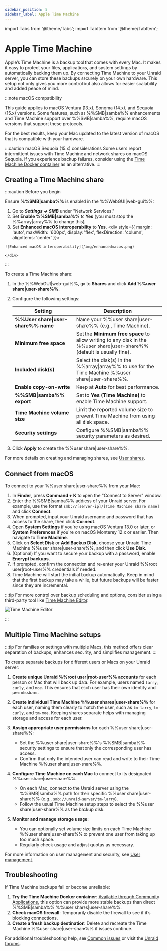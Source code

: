 ```yaml
---
sidebar_position: 5
sidebar_label: Apple Time Machine
---
```


import Tabs from '@theme/Tabs';
import TabItem from '@theme/TabItem';

# Apple Time Machine

Apple’s Time Machine is a backup tool that comes with every Mac. It makes it easy to protect your files, applications, and system settings by automatically backing them up. By connecting Time Machine to your Unraid server, you can store these backups securely on your own hardware. This setup not only gives you more control but also allows for easier scalability and added peace of mind.

:::note macOS compatibility

This guide applies to macOS Ventura (13.x), Sonoma (14.x), and Sequoia (15.x) versions. Some features, such as %%SMB|samba%% enhancements and Time Machine support over %%SMB|samba%%, require macOS versions that support these protocols.

For the best results, keep your Mac updated to the latest version of macOS that is compatible with your hardware.

:::caution macOS Sequoia (15.x) considerations
Some users report intermittent issues with Time Machine and network shares on macOS Sequoia. If you experience backup failures, consider using the [Time Machine Docker container](https://unraid.net/community/apps?q=time+machine#r) as an alternative.
:::


## Creating a Time Machine share

:::caution Before you begin

Ensure **%%SMB|samba%%** is enabled in the %%WebGUI|web-gui%%:

  1. Go to ***Settings → SMB*** under "Network Services."
  2. Set **Enable %%SMB|samba%%** to **Yes** (you must stop the %%array|array%% to change this).
  3. Set **Enhanced macOS interoperability** to **Yes**.
    <div style={{ margin: 'auto', maxWidth: '600px', display: 'flex', flexDirection: 'column', alignItems: 'center' }}>

    ![Enhanced macOS interoperability](/img/enhancedmacos.png)

    </div>
:::

To create a Time Machine share:

1. In the %%WebGUI|web-gui%%, go to **Shares** and click **Add %%user share|user-share%%**.
2. Configure the following settings:

    | Setting                     | Description                                                                                  |
    |-----------------------------|----------------------------------------------------------------------------------------------|
    | **%%User share&#124;user-share%% name**              | Name your %%user share&#124;user-share%% (e.g., Time Machine).                                                       |
    | **Minimum free space**      | Set the **Minimum free space** to allow writing to any disk in the %%user share&#124;user-share%% (default is usually fine). |
    | **Included disk(s)**        | Select the disk(s) in the %%array&#124;array%% to use for the Time Machine %%user share&#124;user-share%%.                          |
    | **Enable copy-on-write**    | Keep at **Auto** for best performance.                                                      |
    | **%%SMB&#124;samba%% export**              | Set to **Yes (Time Machine)** to enable Time Machine support.                               |
    | **Time Machine volume size**| Limit the reported volume size to prevent Time Machine from using all disk space.           |
    | **Security settings**       | Configure %%SMB&#124;samba%% security parameters as desired.                                               |

3. Click **Apply** to create the %%user share|user-share%%.

For more details on creating and managing shares, see [User shares](../manage-storage/shares.md).

## Connect from macOS

To connect to your %%user share|user-share%% from your Mac:

1. In **Finder**, press **Command + K** to open the "Connect to Server" window.
2. Enter the %%SMB|samba%% address of your Unraid server. For example, use the format `smb://[server-ip]/[Time Machine share name]` and click **Connect**.
3. When prompted, input your Unraid username and password that has access to the share, then click **Connect**.
4. Open **System Settings** if you're using macOS Ventura 13.0 or later, or **System Preferences** if you're on macOS Monterey 12.x or earlier. Then navigate to **Time Machine**.
5. Click on **Select Disk** or **Add Backup Disk**, choose your Unraid Time Machine %%user share|user-share%%, and then click **Use Disk**.
6. (Optional) If you want to secure your backup with a password, enable **Encrypt backups**.
7. If prompted, confirm the connection and re-enter your Unraid %%root user|root-user%% credentials if needed.
8. Time Machine will start the initial backup automatically. Keep in mind that the first backup may take a while, but future backups will be faster since they are incremental.

:::tip
For more control over backup scheduling and options, consider using a third-party tool like [Time Machine Editor](https://tclementdev.com/timemachineeditor/).
<div style={{ margin: 'auto', maxWidth: '600px', display: 'flex', flexDirection: 'column', alignItems: 'center' }}>

![Time Machine Editor](/img/TimeMachineEditor.png)

</div>
:::

## Multiple Time Machine setups

:::tip
For families or settings with multiple Macs, this method offers clear separation of backups, enhances security, and simplifies management.
:::

To create separate backups for different users or Macs on your Unraid server:

1. **Create unique Unraid %%root user|root-user%% accounts** for each person or Mac that will back up data. For example, users named `larry`, `curly`, and `moe`. This ensures that each user has their own identity and permissions.

2. **Create individual Time Machine %%user shares|user-share%%** for each user, naming them clearly to match the user, such as `tm-larry`, `tm-curly`, and `tm-moe`. Keeping shares separate helps with managing storage and access for each user.

3. **Assign appropriate user permissions** for each %%user share|user-share%%:
   - Set the %%user share|user-share%%'s %%SMB|samba%% security settings to ensure that only the corresponding user has access.
   - Confirm that only the intended user can read and write to their Time Machine %%user share|user-share%%.

4. **Configure Time Machine on each Mac** to connect to its designated %%user share|user-share%%:
   - On each Mac, connect to the Unraid server using the %%SMB|samba%% path for their specific %%user share|user-share%% (e.g., `smb://unraid-server/tm-larry`).
   - Follow the usual Time Machine setup steps to select the %%user share|user-share%% as the backup disk.

5. **Monitor and manage storage usage**:
   - You can optionally set volume size limits on each Time Machine %%user share|user-share%% to prevent one user from taking up too much space.
   - Regularly check usage and adjust quotas as necessary.

For more information on user management and security, see [User management](../../system-administration/secure-your-server/user-management.md).

## Troubleshooting

If Time Machine backups fail or become unreliable:

1. **Try the Time Machine Docker container**: [Available through Community Applications](https://unraid.net/community/apps?q=time+machine#r), this option can provide more stable backups than direct %%SMB|samba%% %%user shares|user-share%%.
2. **Check macOS firewall**: Temporarily disable the firewall to see if it’s blocking connections.
3. **Create a fresh backup destination**: Delete and recreate the Time Machine %%user share|user-share%% if issues continue.

For additional troubleshooting help, see [Common issues](../../troubleshooting/common-issues.md) or visit the [Unraid forums](https://forums.unraid.net/).
